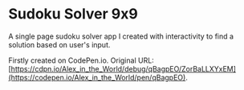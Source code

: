 # Sudoku Solver 9x9

A single page sudoku solver app I created with interactivity to find a solution based on user's input.

Firstly created on CodePen.io. Original URL: [https://cdpn.io/Alex_in_the_World/debug/qBagpEO/ZorBaLLXYxEM](https://codepen.io/Alex_in_the_World/pen/qBagpEO).


